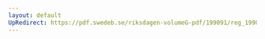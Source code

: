 ```yaml
---
layout: default
UpRedirect: https://pdf.swedeb.se/riksdagen-volumeG-pdf/199091/reg_199091/reg_199091_0906.pdf
---
```

